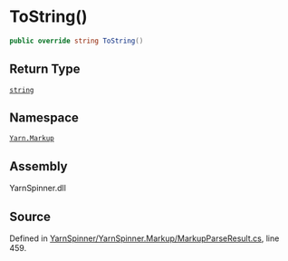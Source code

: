 # ToString\(\)

```csharp
public override string ToString()
```

## Return Type

[`string`](https://docs.microsoft.com/dotnet/api/System.String)

## Namespace

[`Yarn.Markup`](../)

## Assembly

YarnSpinner.dll

## Source

Defined in [YarnSpinner/YarnSpinner.Markup/MarkupParseResult.cs](https://github.com/YarnSpinnerTool/YarnSpinner//blob/develop/YarnSpinner/YarnSpinner.Markup/MarkupParseResult.cs#L459), line 459.

